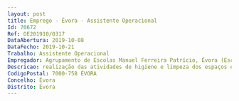 ```yaml
--- 
layout: post
title: Emprego - Évora - Assistente Operacional
Id: 70672
Ref: OE201910/0317
DataAbertura: 2019-10-08
DataFecho: 2019-10-21
Trabalho: Assistente Operacional
Empregador: Agrupamento de Escolas Manuel Ferreira Patrício, Évora (Escola Básica Manuel Ferreira Patrício, Évora - Sede)
Descricao: realização das atividades de higiene e limpeza dos espaços escolares e demais funções genéricas inerentes ao conteúdo funcional da carreira categoria de Assistente Operacional, tais como  dar apoio geral ao nível da organização  cooperar na segurança e vigilância dos alunos, assegurando o encaminhamento dos utilizadores da Escola e controlando as entradas e saídas do recinto escolar.
CodigoPostal: 7000-758 ÉVORA
Concelho: Évora
Distrito: Évora
--- 
```

